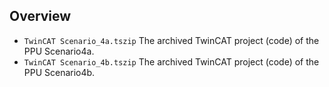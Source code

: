 
## Overview
  
* `TwinCAT Scenario_4a.tszip`   The archived TwinCAT project (code) of the PPU Scenario4a.
* `TwinCAT Scenario_4b.tszip`   The archived TwinCAT project (code) of the PPU Scenario4b.
